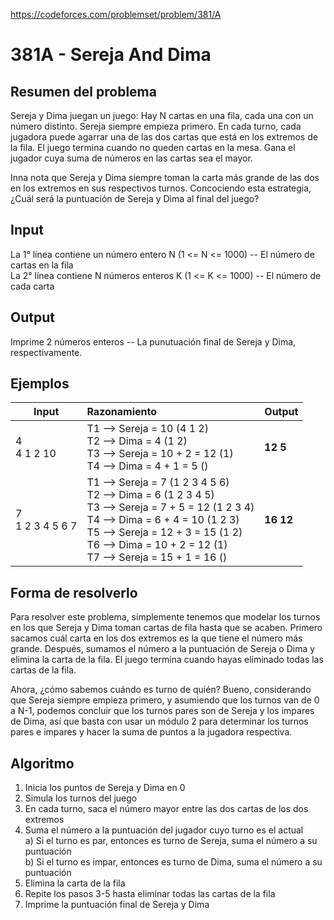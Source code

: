 https://codeforces.com/problemset/problem/381/A

# 381A - Sereja And Dima

## Resumen del problema
Sereja y Dima juegan un juego: Hay N cartas en una fila, cada una con un número distinto. Sereja siempre empieza primero. En cada turno, cada jugadora puede agarrar una de las dos cartas que está en los extremos de la fila. El juego termina cuando no queden cartas en la mesa. Gana el jugador cuya suma de números en las cartas sea el mayor. 

Inna nota que Sereja y Dima siempre toman la carta más grande de las dos en los extremos en sus respectivos turnos. Concociendo esta estrategia, ¿Cuál será la puntuación de Sereja y Dima al final del juego?

## Input
La 1° línea contiene un número entero N (1 <= N <= 1000) -- El número de cartas en la fila \
La 2° línea contiene N números enteros K (1 <= K <= 1000) -- El número de cada carta

## Output
Imprime 2 números enteros -- La punutuación final de Sereja y Dima, respectivamente.

## Ejemplos
| Input             | Razonamiento  | Output    |
| ----------------- | :------------ | --------- |
| 4 <br> 4 1 2 10 | T1 --> Sereja = 10 (4 1 2) <br> T2 --> Dima = 4 (1 2) <br> T3 --> Sereja = 10 + 2 = 12 (1) <br> T4 --> Dima = 4 + 1 = 5 () | **12 5** |
| 7 <br> 1 2 3 4 5 6 7 | T1 --> Sereja = 7 (1 2 3 4 5 6) <br> T2 --> Dima = 6 (1 2 3 4 5) <br> T3 --> Sereja = 7 + 5 = 12 (1 2 3 4) <br> T4 --> Dima = 6 + 4 = 10 (1 2 3) <br> T5 --> Sereja = 12 + 3 = 15 (1 2) <br> T6 --> Dima = 10 + 2 = 12 (1) <br> T7 --> Sereja = 15 + 1 = 16 () | **16 12** |

## Forma de resolverlo
Para resolver este problema, simplemente tenemos que modelar los turnos en los que Sereja y Dima toman cartas de fila hasta que se acaben. Primero sacamos cuál carta en los dos extremos es la que tiene el número más grande. Después, sumamos el número a la puntuación de Sereja o Dima y elimina la carta de la fila. El juego termina cuando hayas eliminado todas las cartas de la fila.

Ahora, ¿cómo sabemos cuándo es turno de quién? Bueno, considerando que Sereja siempre empieza primero, y asumiendo que los turnos van de 0 a N-1, podemos concluir que los turnos pares son de Sereja y los impares de Dima, así que basta con usar un módulo 2 para determinar los turnos pares e impares y hacer la suma de puntos a la jugadora respectiva.

## Algoritmo
1) Inicia los puntos de Sereja y Dima en 0
2) Simula los turnos del juego
3) En cada turno, saca el número mayor entre las dos cartas de los dos extremos
4) Suma el número a la puntuación del jugador cuyo turno es el actual \
a) Si el turno es par, entonces es turno de Sereja, suma el número a su puntuación \
b) Si el turno es impar, entonces es turno de Dima, suma el número a su puntuación
5) Elimina la carta de la fila
6) Repite los pasos 3-5 hasta eliminar todas las cartas de la fila
7) Imprime la puntuación final de Sereja y Dima
